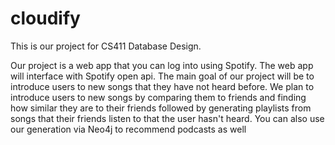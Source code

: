 # cloudify

This is our project for CS411 Database Design. 

Our project is a web app that you can log into using Spotify. The web app will interface with Spotify open api. The main goal of our project will be to introduce users to new songs that they have not heard before. We plan to introduce users to new songs by comparing them to friends and finding how similar they are to their friends followed by generating playlists from songs that their friends listen to that the user hasn't heard. You can also use our generation via Neo4j to recommend podcasts as well
